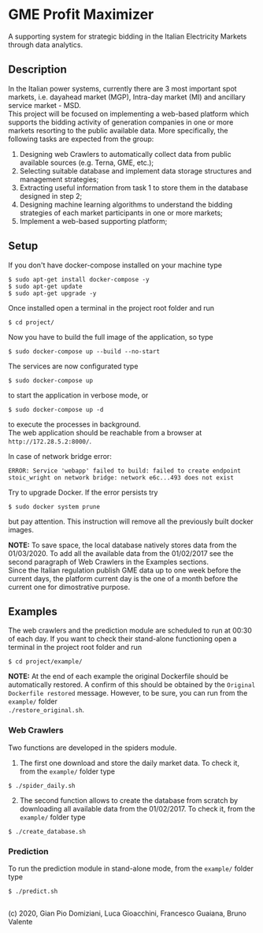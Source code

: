# GME Profit Maximizer
A supporting system for strategic bidding in the Italian Electricity Markets through data analytics.

## Description
In the Italian power systems, currently there are 3 most important spot markets, i.e. dayahead market (MGP), Intra-day market (MI) and ancillary service market - MSD.  
This project will be focused on implementing a web-based platform which supports the bidding activity of generation companies in one or more markets resorting to the public available data. 
More specifically, the following tasks are expected from the group:  
1. Designing web Crawlers to automatically collect data from public available sources (e.g. Terna, GME, etc.);  
2. Selecting suitable database and implement data storage structures and management strategies;  
3. Extracting useful information from task 1 to store them in the database designed in step 2;  
4. Designing machine learning algorithms to understand the bidding strategies of each market participants in one or more markets;  
5. Implement a web-based supporting platform;

## Setup
If you don't have docker-compose installed on your machine type  
```
$ sudo apt-get install docker-compose -y
$ sudo apt-get update
$ sudo apt-get upgrade -y
```  
Once installed open a terminal in the project root folder and run  
```
$ cd project/
```  
Now you have to build the full image of the application, so type  
```
$ sudo docker-compose up --build --no-start
```  
The services are now configurated type  
```  
$ sudo docker-compose up 
```  
to start the application in verbose mode, or  
```  
$ sudo docker-compose up -d
```  
to execute the processes in background.  
The web application should be reachable from a browser at ```http://172.28.5.2:8000/```.  

In case of network bridge error:
``` 
ERROR: Service 'webapp' failed to build: failed to create endpoint stoic_wright on network bridge: network e6c...493 does not exist
``` 
Try to upgrade Docker. If the error persists try
``` 
$ sudo docker system prune
``` 
but pay attention. This instruction will remove all the previously built docker images.

**NOTE:** To save space, the local database natively stores data from the 01/03/2020. To add all the available data from the 01/02/2017 see the second paragraph of Web Crawlers in the Examples sections.  
Since the Italian regulation publish GME data up to one week before the current days, the platform current day is the one of a month before the current one for dimostrative purpose.

## Examples
The web crawlers and the prediction module are scheduled to run at 00:30 of each day. If you want to check their stand-alone functioning open a terminal in the project root folder and run  
```
$ cd project/example/
```   
**NOTE:** At the end of each example the original Dockerfile should be automatically restored. A confirm of this should be obtained by the ```Original Dockerfile restored``` message. However, to be sure, you can run from the ```example/``` folder  
```./restore_original.sh```.

### Web Crawlers
Two functions are developed in the spiders module.  
1. The first one download and store the daily market data. To check it, from the ```example/``` folder type

```
$ ./spider_daily.sh
```

2. The second function allows to create the database from scratch by downloading all available data from the 01/02/2017. To check it, from the ```example/``` folder type  

```
$ ./create_database.sh
```

### Prediction
To run the prediction module in stand-alone mode, from the ```example/``` folder type  

```
$ ./predict.sh
```

## 
(c) 2020, Gian Pio Domiziani, Luca Gioacchini, Francesco Guaiana, Bruno Valente

